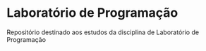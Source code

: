 # Laboratório de Programação
Repositório destinado aos estudos da disciplina de Laboratório de Programação